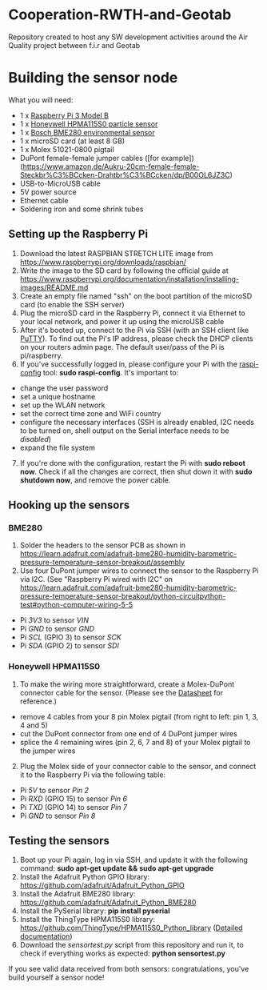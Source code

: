 # Cooperation-RWTH-and-Geotab
Repository created to host any SW development activities around the Air Quality project between f.i.r and Geotab

# Building the sensor node
What you will need:
- 1 x [Raspberry Pi 3 Model B](https://www.raspberrypi.org/products/raspberry-pi-3-model-b/)
- 1 x [Honeywell HPMA115S0 particle sensor](http://www.farnell.com/datasheets/2313714.pdf)
- 1 x [Bosch BME280 environmental sensor](https://www.adafruit.com/product/2652)
- 1 x microSD card (at least 8 GB)
- 1 x Molex 51021-0800 pigtail
- DuPont female-female jumper cables ([for example])(https://www.amazon.de/Aukru-20cm-female-female-Steckbr%C3%BCcken-Drahtbr%C3%BCcken/dp/B00OL6JZ3C)
- USB-to-MicroUSB cable
- 5V power source
- Ethernet cable
- Soldering iron and some shrink tubes

## Setting up the Raspberry Pi
1. Download the latest RASPBIAN STRETCH LITE image from https://www.raspberrypi.org/downloads/raspbian/
2. Write the image to the SD card by following the official guide at https://www.raspberrypi.org/documentation/installation/installing-images/README.md
3. Create an empty file named "ssh" on the boot partition of the microSD card (to enable the SSH server)
4. Plug the microSD card in the Raspberry Pi, connect it via Ethernet to your local network, and power it up using the microUSB cable
5. After it's booted up, connect to the Pi via SSH (with an SSH client like [PuTTY](https://www.putty.org/)). To find out the Pi's IP address, please check the DHCP clients on your routers admin page. The default user/pass of the Pi is pi/raspberry.
6. If you've successfully logged in, please configure your Pi with the [raspi-config](https://www.raspberrypi.org/documentation/configuration/raspi-config.md) tool: **sudo raspi-config**. It's important to:
  - change the user password
  - set a unique hostname
  - set up the WLAN network
  - set the correct time zone and WiFi country
  - configure the necessary interfaces (SSH is already enabled, I2C needs to be turned on, shell output on the Serial interface needs to be *disabled*)
  - expand the file system
7. If you're done with the configuration, restart the Pi with **sudo reboot now**. Check if all the changes are correct, then shut down it with **sudo shutdown now**, and remove the power cable.

## Hooking up the sensors
### BME280
1. Solder the headers to the sensor PCB as shown in https://learn.adafruit.com/adafruit-bme280-humidity-barometric-pressure-temperature-sensor-breakout/assembly
2. Use four DuPont jumper wires to connect the sensor to the Raspberry Pi via I2C. (See "Raspberry Pi wired with I2C" on https://learn.adafruit.com/adafruit-bme280-humidity-barometric-pressure-temperature-sensor-breakout/python-circuitpython-test#python-computer-wiring-5-5
- Pi *3V3* to sensor *VIN*
- Pi *GND* to sensor *GND*
- Pi *SCL* (GPIO 3) to sensor *SCK*
- Pi *SDA* (GPIO 2) to sensor *SDI*

### Honeywell HPMA115S0
1. To make the wiring more straightforward, create a Molex-DuPont connector cable for the sensor. (Please see the [Datasheet](http://www.farnell.com/datasheets/2313714.pdf) for reference.)
- remove 4 cables from your 8 pin Molex pigtail (from right to left: pin 1, 3, 4 and 5)
- cut the DuPont connector from one end of 4 DuPont jumper wires
- splice the 4 remaining wires (pin 2, 6, 7 and 8) of your Molex pigtail to the jumper wires
2. Plug the Molex side of your connector cable to the sensor, and connect it to the Raspberry Pi via the following table:
- Pi *5V* to sensor *Pin 2*
- Pi *RXD* (GPIO 15) to sensor *Pin 6*
- Pi *TXD* (GPIO 14) to sensor *Pin 7*
- Pi *GND* to sensor *Pin 8*

## Testing the sensors
1. Boot up your Pi again, log in via SSH, and update it with the following command: **sudo apt-get update && sudo apt-get upgrade**
2. Install the Adafruit Python GPIO library: https://github.com/adafruit/Adafruit_Python_GPIO
3. Install the Adafruit BME280 library: https://github.com/adafruit/Adafruit_Python_BME280
4. Install the PySerial library: **pip install pyserial**
5. Install the ThingType HPMA115S0 library: https://github.com/ThingType/HPMA115S0_Python_library ([Detailed documentation](https://thingtype.com/blog/using-an-hpma115s0-air-particles-sensor-with-a-raspberry-pi/))
6. Download the *sensortest.py* script from this repository and run it, to check if everything works as expected: **python sensortest.py**

If you see valid data received from both sensors: congratulations, you've build yourself a sensor node!
